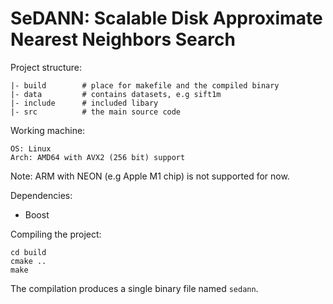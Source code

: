 # SeDANN: Scalable Disk Approximate Nearest Neighbors Search

Project structure:
```
|- build        # place for makefile and the compiled binary
|- data         # contains datasets, e.g sift1m
|- include      # included libary
|- src          # the main source code
```

Working machine:
```
OS: Linux
Arch: AMD64 with AVX2 (256 bit) support
```
Note: ARM with NEON (e.g Apple M1 chip) is not supported for now.

Dependencies:
- Boost

Compiling the project:
```
cd build
cmake ..
make
```
The compilation produces a single binary file named `sedann`.